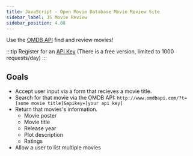 ```yaml
---
title: JavaScript - Open Movie Database Movie Review Site
sidebar_label: JS Movie Review
sidebar_position: 4.08
---
```


<!-- markdownlint-disable no-inline-html -->

Use the [OMDB API](https://www.omdbapi.com/) find and review movies!

:::tip
Register for an [API Key](https://www.omdbapi.com/apikey.aspx) (There is a free version, limited to 1000 requests/day)
:::

## Goals

- Accept user input via a form that recieves a movie title.
- Search for that movie via the OMDB API: `http://www.omdbapi.com/?t=[some movie title]&apikey=[your api key]`
- Return that movies's information.
  - Movie poster
  - Movie title
  - Release year
  - Plot description
  - Ratings
- Allow a user to list multiple movies
